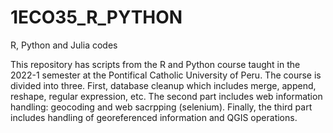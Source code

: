 # 1ECO35_R_PYTHON
R, Python and Julia codes 

This repository has scripts from the R and Python course taught in the 2022-1 semester at the Pontifical Catholic University of Peru. The course is divided into three. First, database cleanup which includes merge, append, reshape, regular expression, etc. The second part includes web information handling: geocoding and web sacrpping (selenium). Finally, the third part includes handling of georeferenced information and QGIS operations.

